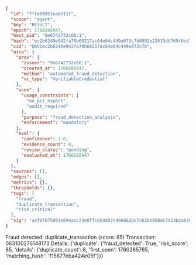 ```json
{
  "id": "7ffe09951ea6d11f",
  "scope": "agent",
  "key": "RESULT",
  "epoch": 1760285947,
  "host_pid": "9e6742732c60:1",
  "hash": "ec2b6240e942fa70b68217ac64e04c449a073c7b0592e23515db769f8cd12b82",
  "cid": "QmV1ec2b6240e942fa70b68217ac64e04c449a073c7b",
  "aicp": {
    "prov": {
      "issuer": "9e6742732c60:1",
      "created_at": 1760285947,
      "method": "automated_fraud_detection",
      "vc_type": "VerifiableCredential"
    },
    "ucon": {
      "usage_constraints": [
        "no_pii_export",
        "audit_required"
      ],
      "purpose": "fraud_detection_analysis",
      "enforcement": "mandatory"
    },
    "eval": {
      "confidence": 1.0,
      "evidence_count": 0,
      "review_status": "pending",
      "evaluated_at": 1760285947
    }
  },
  "sources": [],
  "edges": [],
  "metrics": {},
  "thresholds": {},
  "tags": [
    "fraud",
    "duplicate_transaction",
    "risk_critical"
  ],
  "sig": "a4f07675091e694aac23e8ffc864dd7c496862be7cb20b850dc7d13b2a630d4d"
}
```

Fraud detected: duplicate_transaction (score: 85)
Transaction: 063100276148173
Details: {'duplicate': {'fraud_detected': True, 'risk_score': 85, 'details': {'duplicate_count': 8, 'first_seen': 1760285765, 'matching_hash': 'f15677eba424e05f'}}}